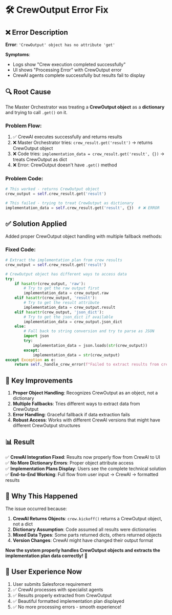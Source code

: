 # 🛠️ **CrewOutput Error Fix**

## ❌ **Error Description**

**Error**: `'CrewOutput' object has no attribute 'get'`

**Symptoms**: 
- Logs show "Crew execution completed successfully" 
- UI shows "Processing Error" with CrewOutput error
- CrewAI agents complete successfully but results fail to display

## 🔍 **Root Cause**

The Master Orchestrator was treating a **CrewOutput object** as a **dictionary** and trying to call `.get()` on it.

### **Problem Flow**:
1. ✅ CrewAI executes successfully and returns results
2. ❌ Master Orchestrator tries: `crew_result.get('result')` → returns CrewOutput object  
3. ❌ Code tries: `implementation_data = crew_result.get('result', {})` → treats CrewOutput as dict
4. ❌ Error: CrewOutput doesn't have `.get()` method

### **Problem Code**:
```python
# This worked - returns CrewOutput object
crew_output = self.crew_result.get('result')

# This failed - trying to treat CrewOutput as dictionary  
implementation_data = self.crew_result.get('result', {})  # ❌ ERROR
```

## ✅ **Solution Applied**

Added proper CrewOutput object handling with multiple fallback methods:

### **Fixed Code**:
```python
# Extract the implementation plan from crew results
crew_output = self.crew_result.get('result')

# CrewOutput object has different ways to access data
try:
    if hasattr(crew_output, 'raw'):
        # Try to get the raw output first
        implementation_data = crew_output.raw
    elif hasattr(crew_output, 'result'):
        # Try to get the result attribute
        implementation_data = crew_output.result
    elif hasattr(crew_output, 'json_dict'):
        # Try to get the json_dict if available
        implementation_data = crew_output.json_dict
    else:
        # Fall back to string conversion and try to parse as JSON
        import json
        try:
            implementation_data = json.loads(str(crew_output))
        except:
            implementation_data = str(crew_output)
except Exception as e:
    return self._handle_crew_error(f"Failed to extract results from crew output: {str(e)}")
```

## 🎯 **Key Improvements**

1. **Proper Object Handling**: Recognizes CrewOutput as an object, not a dictionary
2. **Multiple Fallbacks**: Tries different ways to extract data from CrewOutput
3. **Error Handling**: Graceful fallback if data extraction fails
4. **Robust Access**: Works with different CrewAI versions that might have different CrewOutput structures

## 📊 **Result**

✅ **CrewAI Integration Fixed**: Results now properly flow from CrewAI to UI  
✅ **No More Dictionary Errors**: Proper object attribute access  
✅ **Implementation Plans Display**: Users see the complete technical solution  
✅ **End-to-End Working**: Full flow from user input → CrewAI → formatted results

## 🔄 **Why This Happened**

The issue occurred because:
1. **CrewAI Returns Objects**: `crew.kickoff()` returns a CrewOutput object, not a dict
2. **Dictionary Assumption**: Code assumed all results were dictionaries
3. **Mixed Data Types**: Some parts returned dicts, others returned objects
4. **Version Changes**: CrewAI might have changed their output format

**Now the system properly handles CrewOutput objects and extracts the implementation plan data correctly!** 🚀

## 🎉 **User Experience Now**

1. User submits Salesforce requirement
2. ✅ CrewAI processes with specialist agents  
3. ✅ Results properly extracted from CrewOutput
4. ✅ Beautiful formatted implementation plan displayed
5. ✅ No more processing errors - smooth experience! 